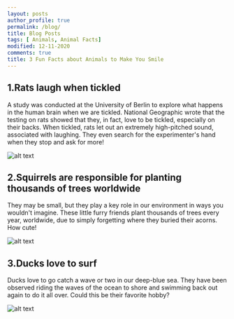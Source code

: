 ```yaml
---
layout: posts
author_profile: true
permalink: /blog/
title: Blog Posts
tags: [ Animals, Animal Facts]
modified: 12-11-2020
comments: true
title: 3 Fun Facts about Animals to Make You Smile
---
```



## 1.Rats laugh when tickled
A study was conducted at the University of Berlin to explore what happens in the human brain when we are tickled. National Geographic wrote that the testing on rats showed that they, in fact, love to be tickled, especially on their backs. When tickled, rats let out an extremely high-pitched sound, associated with laughing. They even search for the experimenter's hand when they stop and ask for more! 

![alt text](../assets/images/rat.jpg)


## 2.Squirrels are responsible for planting thousands of trees worldwide
They may be small, but they play a key role in our environment in ways you wouldn't imagine. These little furry friends plant thousands of trees every year, worldwide, due to simply forgetting where they buried their acorns. How cute!


![alt text](../assets/images/s.jpg)


## 3.Ducks love to surf
Ducks love to go catch a wave or two in our deep-blue sea. They have been observed riding the waves of the ocean to shore and swimming back out again to do it all over. Could this be their favorite hobby?

![alt text](../assets/images/duck.jpg)